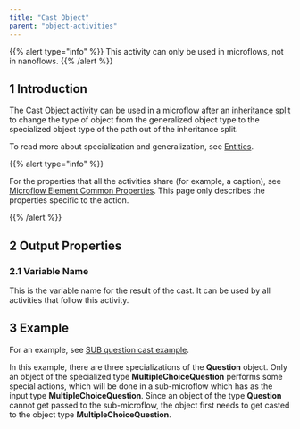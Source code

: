 ```yaml
---
title: "Cast Object"
parent: "object-activities"
---
```


{{% alert type="info" %}}
This activity can only be used in microflows, not in nanoflows.
{{% /alert %}}

## 1 Introduction

The Cast Object activity can be used in a microflow after an [inheritance split](inheritance-split) to change the type of object from the generalized object type to the specialized object type of the path out of the inheritance split. 

To read more about specialization and generalization, see [Entities](entities).

{{% alert type="info" %}}

For the properties that all the activities share (for example, a caption), see [Microflow Element Common Properties](microflow-element-common-properties). This page only describes the properties specific to the action.

{{% /alert %}}

## 2 Output Properties

### 2.1 Variable Name

This is the variable name for the result of the cast. It can be used by all activities that follow this activity.

## 3 Example

For an example, see [SUB question cast example](https://modelshare.mendix.com/models/5f80169c-9833-4574-b472-71a21e480d19/sub-question-cast-example).

In this example, there are three specializations of the **Question** object. Only an object of the specialized type **MultipleChoiceQuestion** performs some special actions, which will be done in a sub-microflow which has as the input type **MultipleChoiceQuestion**. Since an object of the type **Question** cannot get passed to the sub-microflow, the object first needs to get casted to the object type **MultipleChoiceQuestion**.
